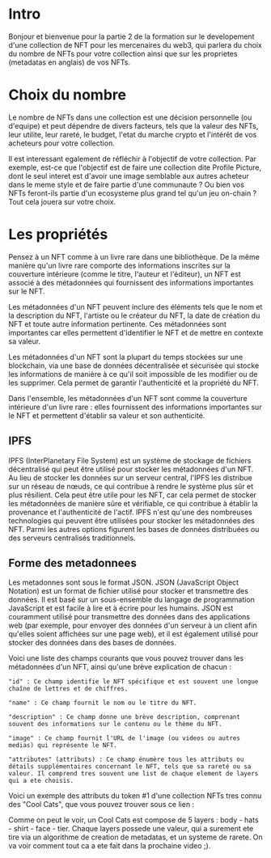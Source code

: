 # Intro 

Bonjour et bienvenue pour la partie 2 de la formation sur le developement d'une collection de NFT pour les mercenaires du web3, qui parlera du choix du nombre de NFTs pour votre collection ainsi que sur les proprietes (metadatas en anglais) de vos NFTs.

# Choix du nombre

Le nombre de NFTs dans une collection est une décision personnelle (ou d'equipe) et peut dépendre de divers facteurs, tels que la valeur des NFTs, leur utilite, leur rareté, le budget, l'etat du marche crypto et l'intérêt de vos acheteurs pour votre collection.

Il est interessant egalement de réfléchir à l'objectif de votre collection. Par exemple, est-ce que l'objectif est de faire une collection dite Profile Picture, dont le seul interet est d'avoir une image semblable aux autres acheteur dans le meme style et de faire partie d'une communaute ? Ou bien vos NFTs feront-ils partie d'un ecosysteme plus grand tel qu'un jeu on-chain ? Tout cela jouera sur votre choix.

# Les propriétés

Pensez à un NFT comme à un livre rare dans une bibliothèque. De la même manière qu'un livre rare comporte des informations inscrites sur la couverture intérieure (comme le titre, l'auteur et l'éditeur), un NFT est associé à des métadonnées qui fournissent des informations importantes sur le NFT.

Les métadonnées d'un NFT peuvent inclure des éléments tels que le nom et la description du NFT, l'artiste ou le créateur du NFT, la date de création du NFT et toute autre information pertinente. Ces métadonnées sont importantes car elles permettent d'identifier le NFT et de mettre en contexte sa valeur.

Les métadonnées d'un NFT sont la plupart du temps stockées sur une blockchain, via une base de données décentralisée et sécurisée qui stocke les informations de manière à ce qu'il soit impossible de les modifier ou de les supprimer. Cela permet de garantir l'authenticité et la propriété du NFT.

Dans l'ensemble, les métadonnées d'un NFT sont comme la couverture intérieure d'un livre rare : elles fournissent des informations importantes sur le NFT et permettent d'établir sa valeur et son authenticité.

## IPFS

IPFS (InterPlanetary File System) est un système de stockage de fichiers décentralisé qui peut être utilisé pour stocker les métadonnées d'un NFT. Au lieu de stocker les données sur un serveur central, l'IPFS les distribue sur un réseau de nœuds, ce qui contribue à rendre le système plus sûr et plus résilient. Cela peut être utile pour les NFT, car cela permet de stocker les métadonnées de manière sûre et vérifiable, ce qui contribue à établir la provenance et l'authenticité de l'actif. IPFS n'est qu'une des nombreuses technologies qui peuvent être utilisées pour stocker les métadonnées des NFT. Parmi les autres options figurent les bases de données distribuées ou des serveurs centralisés traditionnels.

## Forme des metadonnees

Les metadonnes sont sous le format JSON.
JSON (JavaScript Object Notation) est un format de fichier utilisé pour stocker et transmettre des données. Il est basé sur un sous-ensemble du langage de programmation JavaScript et est facile à lire et à écrire pour les humains. JSON est couramment utilisé pour transmettre des données dans des applications web (par exemple, pour envoyer des données d'un serveur à un client afin qu'elles soient affichées sur une page web), et il est également utilisé pour stocker des données dans des bases de données.

Voici une liste des champs courants que vous pouvez trouver dans les métadonnées d'un NFT, ainsi qu'une brève explication de chacun :

    "id" : Ce champ identifie le NFT spécifique et est souvent une longue chaîne de lettres et de chiffres.

    "name" : Ce champ fournit le nom ou le titre du NFT.

    "description" : Ce champ donne une brève description, comprenant souvent des informations sur le contenu ou le thème du NFT.

    "image" : Ce champ fournit l'URL de l'image (ou videos ou autres medias) qui représente le NFT.

    "attributes" (attributs) : Ce champ énumère tous les attributs ou détails supplémentaires concernant le NFT, tels que sa rareté ou sa valeur. Il comprend tres souvent une list de chaque element de layers qui a ete choisis.

Voici un exemple des attributs du token #1 d'une collection NFTs tres connu des "Cool Cats", que vous pouvez trouver sous ce lien :

Comme on peut le voir, un Cool Cats est compose de 5 layers : body - hats - shirt - face - tier.
Chaque layers possede une valeur, qui a surement ete tire via un algorithme de creation de metadatas, et un systeme de rarete.
On va voir comment tout ca a ete fait dans la prochaine video ;).